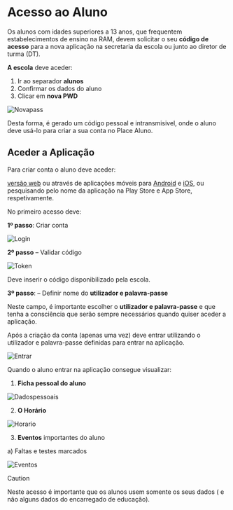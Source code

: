 ﻿# Acesso ao Aluno

Os alunos com idades superiores a 13 anos, que frequentem estabelecimentos de ensino na RAM, devem solicitar o seu **código de acesso** para a nova aplicação na secretaria da escola ou junto ao diretor de turma (DT).
 
**A escola** deve aceder: 

1. Ir ao separador **alunos**
2. Confirmar os dados do aluno
3. Clicar em **nova PWD**

![Novapass](../images/Place21/Alunos/novapass.PNG)

Desta forma, é gerado um código pessoal e intransmisivel, onde o aluno deve usá-lo para criar a sua conta no Place Aluno. 




## Aceder a Aplicação

Para criar conta o aluno deve aceder:  

[versão web](https://place.madeira.gov.pt/placealuno) ou através de aplicações móveis para [Android](http://bit.ly/PlaceAlunoDroid) e [iOS](http://bit.ly/PlaceAlunoiOS), ou pesquisando pelo nome da aplicação na Play Store e App Store, respetivamente.


No primeiro acesso deve:


**1º passo**: Criar conta

![Login](../images/Place21/Alunos/Login.PNG)



**2º passo** – Validar código

![Token](../images/Place21/Alunos/Token.PNG)

Deve inserir o código disponibilizado pela escola.

**3º passo**: – Definir nome do **utilizador e palavra-passe**


Neste campo, é importante escolher o **utilizador e palavra-passe** e que tenha a consciência que serão sempre necessários quando quiser aceder a aplicação. 

Após a criação da conta (apenas uma vez) deve entrar utilizando o utilizador e palavra-passe definidas para entrar na aplicação. 

![Entrar](../images/Place21/Alunos/entrar.PNG)

Quando o aluno entrar na aplicação consegue visualizar:


1. **Ficha pessoal do aluno**

![Dadospessoais](../images/Place21/Alunos/dadospessoais.PNG)

2. **O Horário**

![Horario](../images/Place21/Alunos/horario.PNG)

3. **Eventos** importantes do aluno

a) Faltas e testes marcados

 ![Eventos](../images/Place21/Alunos/eventos.PNG)


> [!CAUTION]  
> Neste acesso é importante que os alunos usem somente os seus dados ( e não alguns dados do encarregado de educação).
